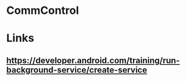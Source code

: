 # CommControl

# Links
## https://developer.android.com/training/run-background-service/create-service